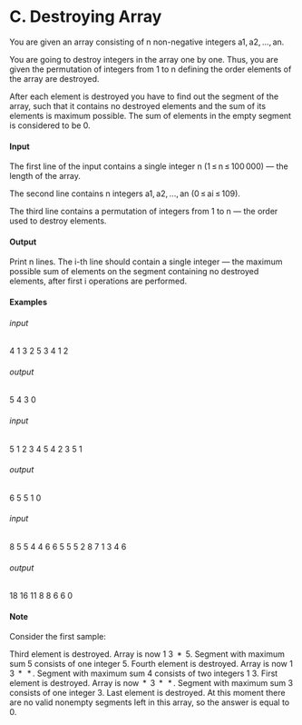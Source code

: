 # C. Destroying Array

You are given an array consisting of n non-negative integers a1, a2, ..., an.

You are going to destroy integers in the array one by one. Thus, you are given the permutation of integers from 1 to n defining the order elements of the array are destroyed.

After each element is destroyed you have to find out the segment of the array, such that it contains no destroyed elements and the sum of its elements is maximum possible. The sum of elements in the empty segment is considered to be 0.

#### Input
The first line of the input contains a single integer n (1 ≤ n ≤ 100 000) — the length of the array.

The second line contains n integers a1, a2, ..., an (0 ≤ ai ≤ 109).

The third line contains a permutation of integers from 1 to n — the order used to destroy elements.

#### Output
Print n lines. The i-th line should contain a single integer — the maximum possible sum of elements on the segment containing no destroyed elements, after first i operations are performed.

#### Examples

###### input
4
1 3 2 5
3 4 1 2

###### output
5
4
3
0

###### input
5
1 2 3 4 5
4 2 3 5 1

###### output
6
5
5
1
0

###### input
8
5 5 4 4 6 6 5 5
5 2 8 7 1 3 4 6

###### output
18
16
11
8
8
6
6
0

#### Note

Consider the first sample:

Third element is destroyed. Array is now 1 3  *  5. Segment with maximum sum 5 consists of one integer 5.
Fourth element is destroyed. Array is now 1 3  *   * . Segment with maximum sum 4 consists of two integers 1 3.
First element is destroyed. Array is now  *  3  *   * . Segment with maximum sum 3 consists of one integer 3.
Last element is destroyed. At this moment there are no valid nonempty segments left in this array, so the answer is equal to 0.
